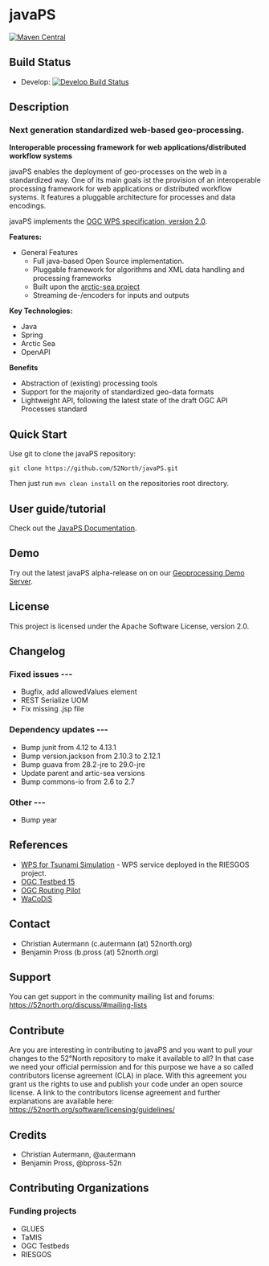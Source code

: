# javaPS 
[![Maven Central](https://img.shields.io/maven-central/v/org.n52.wps/javaPS.svg)](https://search.maven.org/search?q=g:org.n52.wps%20and%20a:webapp) 

## Build Status
* Develop: [![Develop Build Status](https://github.com/52North/javaPS/actions/workflows/daily.yml/badge.svg)](https://github.com/52North/javaPS/actions/workflows/daily.yml)

## Description

### Next generation standardized web-based geo-processing.

**Interoperable processing framework for web applications/distributed workflow systems**

javaPS enables the deployment of geo-processes on the web in a standardized way. One of its main goals ist the provision of an interoperable processing framework for web applications or distributed workflow systems. It features a pluggable architecture for processes and data encodings.

javaPS implements the [OGC WPS specification, version 2.0](http://docs.opengeospatial.org/is/14-065/14-065.html).

**Features:**

* General Features
  * Full java-based Open Source implementation.
  * Pluggable framework for algorithms and XML data handling and processing frameworks
  * Built upon the [arctic-sea project](https://github.com/52North/arctic-sea)
  * Streaming de-/encoders for inputs and outputs

**Key Technologies:**

* Java
* Spring
* Arctic Sea
* OpenAPI

**Benefits**

* Abstraction of (existing) processing tools
* Support for the majority of standardized geo-data formats
* Lightweight API, following the latest state of the draft OGC API Processes standard

## Quick Start

Use git to clone the javaPS repository:

```
git clone https://github.com/52North/javaPS.git
```

Then just run `mvn clean install` on the repositories root directory.

## User guide/tutorial

Check out the [JavaPS Documentation](http://52north.github.io/javaPS/documentation_markdown/site/index.html).

## Demo

Try out the latest javaPS alpha-release on on our [Geoprocessing Demo Server](http://geoprocessing.demo.52north.org/).

## License

This project is licensed under the Apache Software License, version 2.0.

## Changelog

### Fixed issues ---

- Bugfix, add allowedValues element
- REST Serialize UOM
- Fix missing .jsp file

### Dependency updates ---

- Bump junit from 4.12 to 4.13.1
- Bump version.jackson from 2.10.3 to 2.12.1
- Bump guava from 28.2-jre to 29.0-jre
- Update parent and artic-sea versions
- Bump commons-io from 2.6 to 2.7

### Other ---

- Bump year

## References

* [WPS for Tsunami Simulation](https://riesgos.52north.org/javaps/service?request=GetCapabilities&service=WPS) - WPS service deployed in the RIESGOS project.
* [OGC Testbed 15](https://www.opengeospatial.org/projects/initiatives/testbed15)
* [OGC Routing Pilot](https://www.opengeospatial.org/projects/initiatives/routingpilot)
* [WaCoDiS](https://wacodis.fbg-hsbo.de/)

## Contact

 * Christian Autermann (c.autermann (at) 52north.org)
 * Benjamin Pross (b.pross (at) 52north.org)

## Support

You can get support in the community mailing list and forums:
https://52north.org/discuss/#mailing-lists

## Contribute

Are you are interesting in contributing to javaPS and you want to pull your changes to the 52°North repository to make it available to all?
In that case we need your official permission and for this purpose we have a so called contributors license agreement (CLA) in place. With this agreement you grant us the rights to use and publish your code under an open source license.
A link to the contributors license agreement and further explanations are available here:
https://52north.org/software/licensing/guidelines/

## Credits

 * Christian Autermann, @autermann
 * Benjamin Pross, @bpross-52n

## Contributing Organizations

### Funding projects

 * GLUES
 * TaMIS
 * OGC Testbeds
 * RIESGOS

